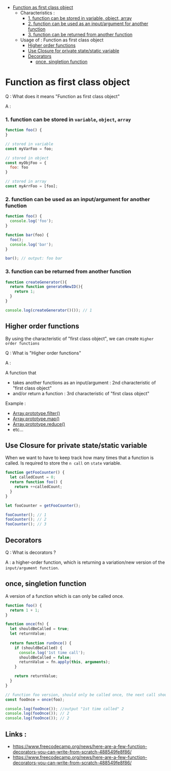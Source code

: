 - [Function as first class object](#function-as-first-class-object)
  - Characteristics :
    - [1. function can be stored in variable, object, array](#1-function-can-be-stored-in-variable-object-array)
    - [2. function can be used as an input/argument for another function](#2-function-can-be-used-as-an-inputargument-for-another-function)
    - [3. function can be returned from another function](#3-function-can-be-returned-from-another-function)
  - Usage of : Function as first class object
    - [Higher order functions](#higher-order-functions)
    - [Use Closure for private state/static variable](#use-closure-for-private-statestatic-variable)
    - [Decorators](#decorators)
      - [once, singletion function](#once-singletion-function)

# Function as first class object

Q : What does it means "Function as first class object"

A :

### 1. function can be stored in `variable`, `object`, `array`
```js
function foo() {
}

// stored in variable
const myVarFoo = foo;

// stored in object
const myObjFoo = {
  foo: foo
}

// stored in array
const myArrFoo = [foo];
```

### 2. function can be used as an input/argument for another function

```js
function foo() {
  console.log('foo');
}

function bar(foo) {
  foo();
  console.log('bar');
}

bar(); // output: foo bar
```

### 3. function can be returned from another function

```js
function createGenerator(){  
  return function generateNewID(){
    return 1;
  }
}

console.log(createGenerator()()); // 1
```


## Higher order functions

By using the characteristic of "first class object", we can create  `Higher order functions`

Q : What is "Higher order functions"

A : 

A function that 
- takes another functions as an input/argument : 2nd characteristic of "first class object"
- and/or return a function : 3rd characteristic of "first class object"


Example :
- [Array​.prototype​.filter()
](https://developer.mozilla.org/en-US/docs/Web/JavaScript/Reference/Global_Objects/Array/filter)
- [Array​.prototype​.map()
](https://developer.mozilla.org/en-US/docs/Web/JavaScript/Reference/Global_Objects/Array/map)
- [Array​.prototype​.reduce()
](https://developer.mozilla.org/en-US/docs/Web/JavaScript/Reference/Global_Objects/Array/Reduce)
- etc...

## Use Closure for private state/static variable

When we want to have to keep track how many times that a function is called. Is required to store the `n call` on `state` variable.

```js
function getFooCounter() {
  let calledCount = 0;
  return function foo() {
    return ++calledCount;
  }
}

let fooCounter = getFooCounter();

fooCounter(); // 1
fooCounter(); // 2
fooCounter(); // 3
```

## Decorators

Q : What is decorators ?

A : a higher-order function, which is returning a variation/new version of the `input/argument function`.


## once, singletion function

A version of a function which is can only be called once.

```js
function foo() {
  return 1 + 1;
}

function once(fn) {
  let shouldBeCalled = true;
  let returnValue;
  
  return function runOnce() {
    if (shouldBeCalled) {
      console.log('1st time call');
      shouldBeCalled = false;
      returnValue = fn.apply(this, arguments);
    }

    return returnValue;
  }
}

// function foo version, should only be called once, the next call should be directly return 2
const fooOnce = once(foo);

console.log(fooOnce()); //output "1st time called" 2
console.log(fooOnce()); // 2
console.log(fooOnce()); // 2
```



## Links :
- https://www.freecodecamp.org/news/here-are-a-few-function-decorators-you-can-write-from-scratch-488549fe8f86/
- https://www.freecodecamp.org/news/here-are-a-few-function-decorators-you-can-write-from-scratch-488549fe8f86/
